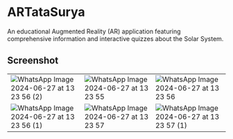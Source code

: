 # ARTataSurya
An educational Augmented Reality (AR) application featuring comprehensive information and interactive quizzes about the Solar System.

## Screenshot

| | | |
| --- | --- | --- |
| ![WhatsApp Image 2024-06-27 at 13 23 56 (2)](https://github.com/Apechi/ARTataSurya/assets/106357977/c39882ee-e865-425e-934c-e062adc48b26) | ![WhatsApp Image 2024-06-27 at 13 23 55](https://github.com/Apechi/ARTataSurya/assets/106357977/6ab43861-da27-405f-a4df-0c31f49a03cb) | ![WhatsApp Image 2024-06-27 at 13 23 56](https://github.com/Apechi/ARTataSurya/assets/106357977/f9d0a9e6-bd55-4181-aeee-b56d20770995) |
| ![WhatsApp Image 2024-06-27 at 13 23 56 (1)](https://github.com/Apechi/ARTataSurya/assets/106357977/305458c6-8169-4825-97b7-17468b37850c) | ![WhatsApp Image 2024-06-27 at 13 23 57](https://github.com/Apechi/ARTataSurya/assets/106357977/f7a9b728-4f37-450f-ac96-d1284f66bfb0) | ![WhatsApp Image 2024-06-27 at 13 23 57 (1)](https://github.com/Apechi/ARTataSurya/assets/106357977/49824f48-637f-4f3d-9cc0-ad7682267737) | ![WhatsApp Image 2024-06-27 at 13 23 57 (2)](https://github.com/Apechi/ARTataSurya/assets/106357977/ce59c41d-4102-4b56-9e2c-87d670c6b50e) |

